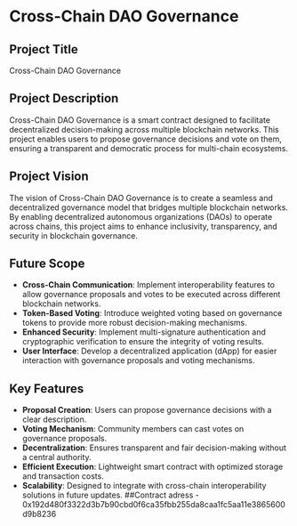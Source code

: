 # Cross-Chain DAO Governance

## Project Title
Cross-Chain DAO Governance

## Project Description
Cross-Chain DAO Governance is a smart contract designed to facilitate decentralized decision-making across multiple blockchain networks. This project enables users to propose governance decisions and vote on them, ensuring a transparent and democratic process for multi-chain ecosystems.

## Project Vision
The vision of Cross-Chain DAO Governance is to create a seamless and decentralized governance model that bridges multiple blockchain networks. By enabling decentralized autonomous organizations (DAOs) to operate across chains, this project aims to enhance inclusivity, transparency, and security in blockchain governance.

## Future Scope
- **Cross-Chain Communication**: Implement interoperability features to allow governance proposals and votes to be executed across different blockchain networks.
- **Token-Based Voting**: Introduce weighted voting based on governance tokens to provide more robust decision-making mechanisms.
- **Enhanced Security**: Implement multi-signature authentication and cryptographic verification to ensure the integrity of voting results.
- **User Interface**: Develop a decentralized application (dApp) for easier interaction with governance proposals and voting mechanisms.

## Key Features
- **Proposal Creation**: Users can propose governance decisions with a clear description.
- **Voting Mechanism**: Community members can cast votes on governance proposals.
- **Decentralization**: Ensures transparent and fair decision-making without a central authority.
- **Efficient Execution**: Lightweight smart contract with optimized storage and transaction costs.
- **Scalability**: Designed to integrate with cross-chain interoperability solutions in future updates.
##Contract adress - 0x192d480f3322d3b7b90cbd0f6ca35fbb255da8caa1fc5aa11e3865600d9b8236
